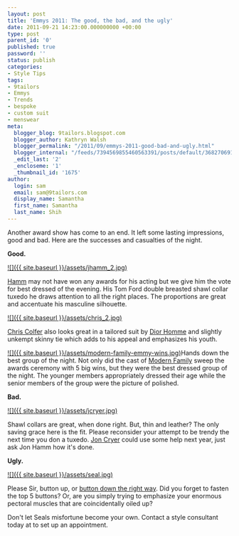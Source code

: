 ```yaml
---
layout: post
title: 'Emmys 2011: The good, the bad, and the ugly'
date: 2011-09-21 14:23:00.000000000 +00:00
type: post
parent_id: '0'
published: true
password: ''
status: publish
categories:
- Style Tips
tags:
- 9tailors
- Emmys
- Trends
- bespoke
- custom suit
- menswear
meta:
  blogger_blog: 9tailors.blogspot.com
  blogger_author: Kathryn Walsh
  blogger_permalink: "/2011/09/emmys-2011-good-bad-and-ugly.html"
  blogger_internal: "/feeds/7394569855460563391/posts/default/3682706917379742508"
  _edit_last: '2'
  _encloseme: '1'
  _thumbnail_id: '1675'
author:
  login: sam
  email: sam@9tailors.com
  display_name: Samantha
  first_name: Samantha
  last_name: Shih
---
```

Another award show has come to an end. It left some lasting impressions, good and bad. Here are the successes and casualties of the night.

**Good.**

[![]({{ site.baseurl }}/assets/jhamm_2.jpg)](http://3.bp.blogspot.com/-iPq3csy_vDk/Tnn84LXvutI/AAAAAAAAAy8/aun-zlsPUJw/s1600/jhamm_2.jpg)

[Hamm](http://en.wikipedia.org/wiki/Jon_Hamm) may not have won any awards for his acting but we give him the vote for best dressed of the evening. His Tom Ford double breasted shawl collar tuxedo he draws attention to all the right places. The proportions are great and accentuate his masculine silhouette.

[![]({{ site.baseurl }}/assets/chris_2.jpg)](http://2.bp.blogspot.com/-T888NCLbUiw/Tnn_Q2kzupI/AAAAAAAAAzE/KZ_S0Tk47c4/s1600/chris_2.jpg)

[Chris Colfer](http://www.imdb.com/name/nm3182094/) also looks great in a tailored suit by [Dior Homme](http://www.diorhomme.com/) and slightly unkempt skinny tie which adds to his appeal and emphasizes his youth.

[![]({{ site.baseurl }}/assets/modern-family-emmy-wins.jpg)](http://4.bp.blogspot.com/-u2BW39pZxzw/Tnn5BJKQSQI/AAAAAAAAAys/qj2TTbQnEgs/s1600/modern-family-emmy-wins.jpg)Hands down the best group of the night. Not only did the cast of [Modern Family](http://www.imdb.com/title/tt1442437/) sweep the awards ceremony with 5 big wins, but they were the best dressed group of the night. The younger members appropriately dressed their age while the senior members of the group were the picture of polished.

**Bad.**

[![]({{ site.baseurl }}/assets/jcryer.jpg)](http://4.bp.blogspot.com/-KQ1th5FPFMY/Tnn5A8MVpAI/AAAAAAAAAyk/HQPC_QeglrI/s1600/jcryer.jpg)

Shawl collars are great, when done right. But, thin and leather? The only saving grace here is the fit. Please reconsider your attempt to be trendy the next time you don a tuxedo. [Jon Cryer](http://en.wikipedia.org/wiki/Jon_Cryer) could use some help next year, just ask Jon Hamm how it's done.

**Ugly.**

[![]({{ site.baseurl }}/assets/seal.jpg)](http://3.bp.blogspot.com/-cwqR9Cen8tA/Tnn5BYCWxkI/AAAAAAAAAy0/ESDk5tU6jqY/s1600/seal.jpg)

Please Sir, button up, or [button down the right way](http://9tailors.blogspot.com/2011/03/steal-this-look-javier-bardem.html). Did you forget to fasten the top 5 buttons? Or, are you simply trying to emphasize your enormous pectoral muscles that are coincidentally oiled up?

Don't let Seals misfortune become your own. Contact a style consultant today at to set up an appointment.